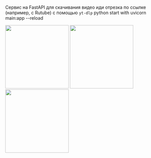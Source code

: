Сервис на FastAPI для скачивания видео иди отрезка по ссылке (например, с Rutube) с помощью `yt-dlp`
python start with uvicorn main:app --reload

<img src="https://github.com/user-attachments/assets/21af047d-21a0-4047-9538-bcf311b46820" width="200" />
<img src="https://github.com/user-attachments/assets/b64a9fff-0a7e-49f4-bb32-c327d37748e0" width="200" />
<img src="https://github.com/user-attachments/assets/5193920e-536e-4d49-b518-24c2985a6724" width="200" />
